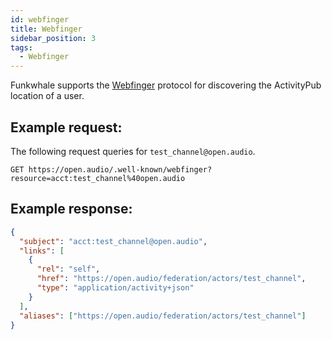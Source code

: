 ```yaml
---
id: webfinger
title: Webfinger
sidebar_position: 3
tags:
  - Webfinger
---
```


Funkwhale supports the [Webfinger](https://tools.ietf.org/html/rfc7033) protocol for discovering the ActivityPub location of a user.

## Example request:

The following request queries for `test_channel@open.audio`.

```
GET https://open.audio/.well-known/webfinger?resource=acct:test_channel%40open.audio
```

## Example response:

```json
{
  "subject": "acct:test_channel@open.audio",
  "links": [
    {
      "rel": "self",
      "href": "https://open.audio/federation/actors/test_channel",
      "type": "application/activity+json"
    }
  ],
  "aliases": ["https://open.audio/federation/actors/test_channel"]
}
```
